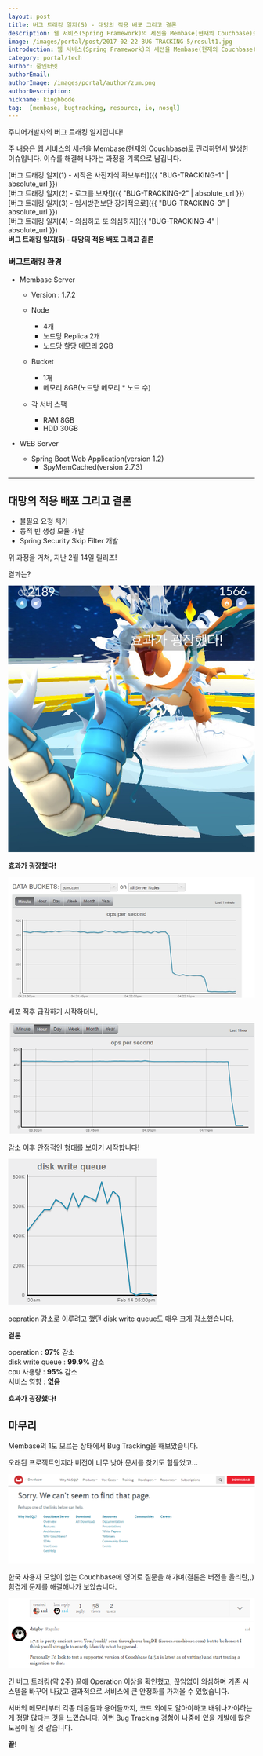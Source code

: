 ```yaml
---
layout: post
title: 버그 트래킹 일지(5) - 대망의 적용 배포 그리고 결론
description: 웹 서비스(Spring Framework)의 세션을 Membase(현재의 Couchbase)로 관리하면서 발생한 이슈입니다. 이슈를 해결해 나가는 과정을 기록으로 남깁니다.
image: /images/portal/post/2017-02-22-BUG-TRACKING-5/result1.jpg
introduction: 웹 서비스(Spring Framework)의 세션을 Membase(현재의 Couchbase)로 관리하면서 발생한 이슈입니다. 이슈를 해결해 나가는 과정을 기록으로 남깁니다.
category: portal/tech
author: 줌인터넷
authorEmail: 
authorImage: /images/portal/author/zum.png
authorDescription: 
nickname: kingbbode
tag:  [membase, bugtracking, resource, io, nosql]
---
```



주니어개발자의 버그 트래킹 일지입니다!

주 내용은 웹 서비스의 세션을 Membase(현재의 Couchbase)로 관리하면서 발생한 이슈입니다. 이슈를 해결해 나가는 과정을 기록으로 남깁니다.


[버그 트래킹 일지(1) - 시작은 사전지식 확보부터]({{ "BUG-TRACKING-1" | absolute_url }})<br>
[버그 트래킹 일지(2) - 로그를 보자!]({{ "BUG-TRACKING-2" | absolute_url }})<br>
[버그 트래킹 일지(3) - 임시방편보단 장기적으로]({{ "BUG-TRACKING-3" | absolute_url }})<br>
[버그 트래킹 일지(4) - 의심하고 또 의심하자]({{ "BUG-TRACKING-4" | absolute_url }})<br>
**버그 트래킹 일지(5) - 대망의 적용 배포 그리고 결론**

### 버그트래킹 환경

-	Membase Server

	-	Version : 1.7.2
	-	Node

		-	4개
		-	노드당 Replica 2개
		-	노드당 할당 메모리 2GB

	-	Bucket

		-	1개
		-	메모리 8GB(노드당 메모리 * 노드 수)

	-	각 서버 스팩

		-	RAM 8GB
		-	HDD 30GB

-	WEB Server

	-	Spring Boot Web Application(version 1.2)
		-	SpyMemCached(version 2.7.3)

---

대망의 적용 배포 그리고 결론
----------------------------

-	불필요 요청 제거
-	동적 빈 생성 모듈 개발
-	Spring Security Skip Filter 개발

위 과정을 거쳐, 지난 2월 14일 릴리즈!

결과는?

![great](/images/portal/post/2017-02-22-BUG-TRACKING-5/result1.jpg)

**효과가 굉장했다!**

![result](/images/portal/post/2017-02-22-BUG-TRACKING-5/result2.jpg)

배포 직후 급감하기 시작하더니,

![result](/images/portal/post/2017-02-22-BUG-TRACKING-5/result22.png)

감소 이후 안정적인 형태를 보이기 시작합니다!

![result](/images/portal/post/2017-02-22-BUG-TRACKING-5/result3.png)

oepration 감소로 이루려고 했던 disk write queue도 매우 크게 감소했습니다.

**결론**

operation : **97%** 감소<br> disk write queue : **99.9%** 감소<br>cpu 사용량 : **95%** 감소<br> 서비스 영향 : **없음**

**효과가 굉장했다!**

마무리
------

Membase의 1도 모르는 상태에서 Bug Tracking을 해보았습니다.

오래된 프로젝트인지라 버전이 너무 낮아 문서를 찾기도 힘들었고...

![Forum 답글](/images/portal/post/2017-02-22-BUG-TRACKING-5/notfound.png)

한국 사용자 모임이 없는 Couchbase에 영어로 질문을 해가며(결론은 버전을 올리란,,) 힘겹게 문제를 해결해나가 보았습니다.

![Forum 답글](/images/portal/post/2017-02-22-BUG-TRACKING-5/reply.png)

긴 버그 트래킹(약 2주) 끝에 Operation 이상을 확인했고, 끊임없이 의심하며 기존 시스템을 바꾸어 나갔고 결과적으로 서비스에 큰 안정화를 가져올 수 있었습니다.

서버의 메모리부터 각종 데몬들과 용어들까지, 코드 외에도 알아야하고 배워나가야하는게 정말 많다는 것을 느꼈습니다. 이번 Bug Tracking 경험이 나중에 있을 개발에 많은 도움이 될 것 같습니다.


**끝!**